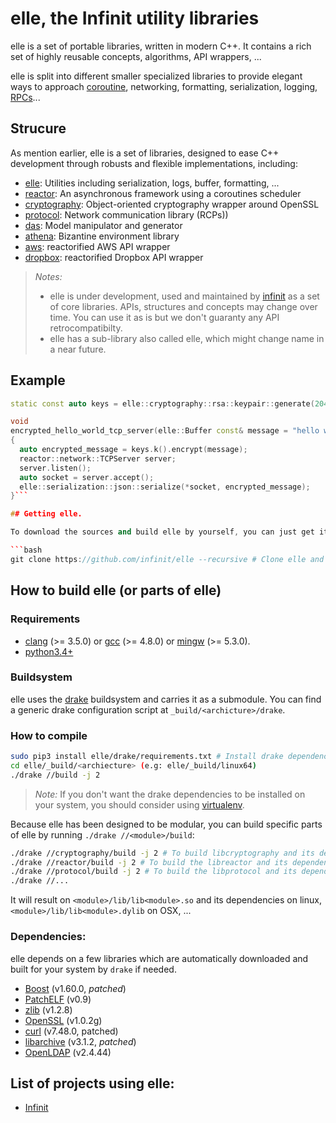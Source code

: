 # elle, the Infinit utility libraries

elle is a set of portable libraries, written in modern C++. It contains a rich set of highly reusable concepts, algorithms, API wrappers, ...

elle is split into different smaller specialized libraries to provide elegant ways to approach [coroutine](https://en.wikipedia.org/wiki/Coroutine), networking, formatting, serialization, logging, [RPCs](https://en.wikipedia.org/wiki/Remote_procedure_call)...

## Strucure

As mention earlier, elle is a set of libraries, designed to ease C++ development through robusts and flexible implementations, including:
- [elle](https://github.com/infinit/elle/tree/master/elle): Utilities including serialization, logs, buffer, formatting, ...
- [reactor](https://github.com/infinit/elle/tree/master/reactor): An asynchronous framework using a coroutines scheduler
- [cryptography](https://github.com/infinit/elle/tree/master/cryptography): Object-oriented cryptography wrapper around OpenSSL
- [protocol](https://github.com/infinit/elle/tree/master/protocol): Network communication library (RCPs))
- [das](https://github.com/infinit/elle/tree/master/das): Model manipulator and generator
- [athena](https://github.com/infinit/elle/tree/master/athena): Bizantine environment library
- [aws](https://github.com/infinit/elle/tree/master/aws): reactorified AWS API wrapper
- [dropbox](https://github.com/infinit/elle/tree/master/dropbox): reactorified Dropbox API wrapper

> *Notes:*
>   - elle is under development, used and maintained by [infinit](https://infinit.sh) as a set of core libraries. APIs, structures and concepts may change over time. You can use it as is but we don't guaranty any API retrocompatibilty.
>   - elle has a sub-library also called elle, which might change name in a near future.

## Example

```cpp
static const auto keys = elle::cryptography::rsa::keypair::generate(2048);

void
encrypted_hello_world_tcp_server(elle::Buffer const& message = "hello world!")
{
  auto encrypted_message = keys.k().encrypt(message);
  reactor::network::TCPServer server;
  server.listen();
  auto socket = server.accept();
  elle::serialization::json::serialize(*socket, encrypted_message);
}```

## Getting elle.

To download the sources and build elle by yourself, you can just get it from github by running the following commands.

```bash
git clone https://github.com/infinit/elle --recursive # Clone elle and its submodules.
```

## How to build elle (or parts of elle)

### Requirements

- [clang](http://clang.llvm.org) (>= 3.5.0) or [gcc](https://gcc.gnu.org) (>= 4.8.0) or [mingw](http://mingw.org) (>= 5.3.0).
- [python3.4+](https://www.python.org/download/releases/3.0)

### Buildsystem
elle uses the [drake](https://github.com/infinit/drake) buildsystem and carries it as a submodule.
You can find a generic drake configuration script at `_build/<archicture>/drake`.

### How to compile
```bash
sudo pip3 install elle/drake/requirements.txt # Install drake dependencies.
cd elle/_build/<archiecture> (e.g: elle/_build/linux64)
./drake //build -j 2
```
> *Note:* If you don't want the drake dependencies to be installed on your system, you should consider using [virtualenv](https://virtualenv.pypa.io/en/stable/installation).

Because elle has been designed to be modular, you can build specific parts of elle by running `./drake //<module>/build`:

```bash
./drake //cryptography/build -j 2 # To build libcryptography and its dependencies.
./drake //reactor/build -j 2 # To build the libreactor and its dependencies.
./drake //protocol/build -j 2 # To build the libprotocol and its dependencies.
./drake //...
```
It will result on `<module>/lib/lib<module>.so` and its dependencies on linux, `<module>/lib/lib<module>.dylib` on OSX, ...

### Dependencies:

elle depends on a few libraries which are automatically downloaded and built for your system by `drake` if needed.
- [Boost](http://boost.org) (v1.60.0, _patched_)
- [PatchELF](http://nixos.org/patchelf.html) (v0.9)
- [zlib](http://www.zlib.net) (v1.2.8)
- [OpenSSL](https://www.openssl.org) (v1.0.2g)
- [curl](https://curl.haxx.se) (v7.48.0, patched)
- [libarchive](http://www.libarchive.org) (v3.1.2, _patched_)
- [OpenLDAP](http://www.openldap.org) (v2.4.44)

## List of projects using elle:

- [Infinit](https://github.com/infinit/fs)
